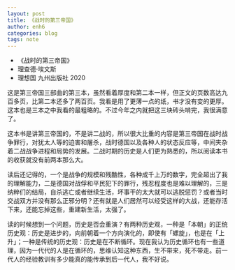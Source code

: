 ```yaml
---
layout: post
title: 《战时的第三帝国》
author: enh6
categories: blog
tags: note
---
```


- 《战时的第三帝国》
- 理查德·埃文斯
- 理想国 九州出版社 2020

这是第三帝国三部曲的第三本，虽然看着厚度和第二本一样，但正文的页数高达九百多页，比第二本还多了两百页。我看是用了更薄一点的纸，书才没有变的更厚。这本也是三本之中我看的最粗略的。不过今年之内就把这三块砖头啃完，我很满意了。

这本书是讲第三帝国的，不是讲二战的，所以很大比重的内容是第三帝国在战时战争罪行，对犹太人等的迫害和屠杀，战时德国以及各种人的状态反应等，中间夹杂着二战战争进程和局势的发展。二战时期的历史是人们更为熟悉的，所以阅读本书的收获就没有前两本那么大。

读后还记得的，一个是战争的规模和残酷性，各种成千上万的数字，完全超出了我的理解能力，二是德国对战俘和平民犯下的罪行，残忍程度也是难以理解的，三是纳粹们的结局，自杀逃亡或者继续生活，坏事干的太大就可以逃脱惩罚？或者当时交战双方并没有那么正邪分明？还有就是人们居然可以经受这样的大战，还能存活下来，还能忘掉这些，重建新生活，太强了。

读的时候想到一个问题，历史是否会重演？有两种历史观，一种是「本朝」的正统历史观：历史是进步的，向前朝着一个方向演化的，即使有「螺旋」，也是在「上升」；一种是传统的历史观：历史是在不断循环。现在我认为历史循环也有一些道理，因为一代代的人是在循环的，思维认知这种东西，生不带来，死不带走。前一代人的经验教训有多少能真的能传承到后一代人，我不好说。
